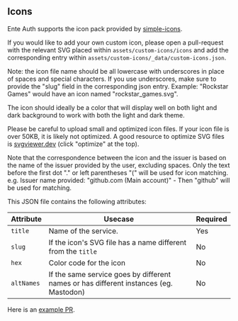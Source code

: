 ## Icons

Ente Auth supports the icon pack provided by
[simple-icons](https://github.com/simple-icons/simple-icons).

If you would like to add your own custom icon, please open a pull-request with
the relevant SVG placed within `assets/custom-icons/icons` and add the
corresponding entry within `assets/custom-icons/_data/custom-icons.json`.

Note: the icon file name should be all lowercase with underscores in place of spaces 
and special characters. If you use underscores, make sure to provide the "slug" field
in the corresponding json entry.
Example: "Rockstar Games" would have an icon named "rockstar_games.svg".

The icon should ideally be a color that will display well on both light and dark
background to work with both the light and dark theme.

Please be careful to upload small and optimized icon files. If your icon file 
is over 50KB, it is likely not optimized. A good resource to optimize SVG files
is [svgviewer.dev](https://www.svgviewer.dev/) (click "optimize" at the top).

Note that the correspondence between the icon and the issuer is based on the name 
of the issuer provided by the user, excluding spaces. Only the text before the 
first dot "." or left parentheses "(" will be used for icon matching.
e.g. Issuer name provided: "github.com (Main account)" - Then "github" will be 
used for matching.

This JSON file contains the following attributes:

| Attribute | Usecase | Required |
|---|---|---|
| `title` | Name of the service. | Yes |
| `slug` | If the icon's SVG file has a name different from the `title` | No |
| `hex` | Color code for the icon  | No |
| `altNames` | If the same service goes by different names or has different instances (eg. Mastodon) | No |

Here is an [example PR](https://github.com/ente-io/ente/pull/213).
